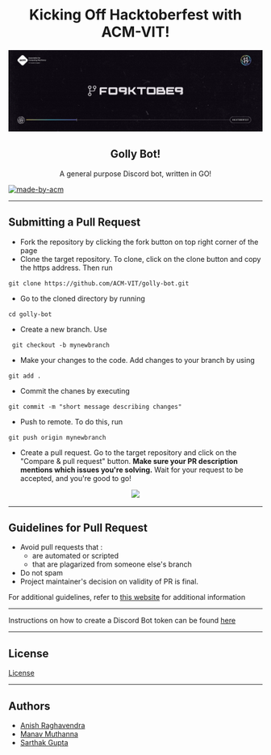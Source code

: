 <h1 align="center">Kicking Off Hacktoberfest with ACM-VIT!</h1>
<p align="center">
<img src="./banner.png">
</p>

<h2 align="center"> Golly Bot! </h2>

<p align="center"> 
A general purpose Discord bot, written in GO!
</p>

<p>
  <a href="https://acmvit.in/" target="_blank">
    <img alt="made-by-acm" src="https://img.shields.io/badge/MADE%20BY-ACM%20VIT-blue?style=for-the-badge" />
  </a>
    <!-- Uncomment the below line to add the license badge. Make sure the right license badge is reflected. -->
    <!-- <img alt="license" src="https://img.shields.io/badge/License-MIT-green.svg?style=for-the-badge" /> -->
    <!-- forks/stars/tech stack in the form of badges from https://shields.io/ -->
</p>

---
## Submitting a Pull Request

 * Fork the repository by clicking the fork button on top right corner of the page
 * Clone the target repository. To clone, click on the clone button and copy the https address. Then run 
 <pre><code>git clone https://github.com/ACM-VIT/golly-bot.git</code></pre>
* Go to the cloned directory by running 
<pre><code>cd golly-bot</code></pre>
* Create a new branch. Use 
<pre><code> git checkout -b mynewbranch</code></pre>
* Make your changes to the code. Add changes to your branch by using 
<pre><code>git add .</code></pre>
* Commit the chanes by executing
<pre><code>git commit -m "short message describing changes"</code></pre>
* Push to remote. To do this, run 
<pre><code>git push origin mynewbranch</code></pre>
* Create a pull request. Go to the target repository and click on the "Compare & pull request" button. **Make sure your PR description mentions which issues you're solving.** Wait for your request to be accepted, and you're good to go!
<p align="center"><img src="https://drive.google.com/u/1/uc?id=1f9JKAR-kRvCRGxIs_SAvegaYDPx53T9G&export=download"></img></p>

---
## Guidelines for Pull Request

<!-- general guidelines here -->
  * Avoid pull requests that :
      * are automated or scripted
      * that are plagarized from someone else's branch
  * Do not spam
  * Project maintainer's decision on validity of PR is final.

  For additional guidelines, refer to [this website](https://hacktoberfest.com/participation/) for additional information

---

Instructions on how to create a Discord Bot token can be found [here](https://www.writebots.com/discord-bot-token/)
  
<!-- ---
## Overview

The overview starts here. Random text about the project, motive, how, what, why etc.

---
## Usage
How To, Features, Installation etc. as subheadings in this section. example

Lets get started!
```console
git remote add
git fetch
git merge
``` -->

---
## License
[License](LICENSE)

---
## Authors

  - [Anish Raghavendra](https://github.com/z404)
  - [Manav Muthanna](https://github.com/ManavMuthanna)
  - [Sarthak Gupta](https://github.com/gptsarthak)  
<!-- **Contributors:** Generate contributors list using this link - https://contributors-img.web.app/preview -->
